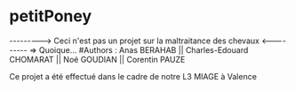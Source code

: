 # petitPoney

---------> Ceci n'est pas un projet sur la maltraitance des chevaux <---------
							=> Quoique...
#Authors : Anas BERAHAB || Charles-Edouard CHOMARAT || Noé GOUDIAN || Corentin PAUZE

Ce projet a été effectué dans le cadre de notre L3 MIAGE à Valence 

